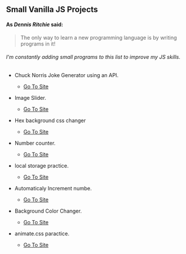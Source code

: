 ## Small Vanilla JS Projects
####  As *Dennis Ritchie* said:

> The only way to learn a new programming language is
> by writing programs in it!

###### I'm constantly adding small programs to this list to improve my JS skills.

* Chuck Norris Joke Generator using an API.
  * [Go To Site](https://kcode100.github.io/small-vanilla-JS-programs/chuck-norris-joke-generator)

* Image Slider.
  * [Go To Site](https://kcode100.github.io/small-vanilla-JS-programs/image-slider)

* Hex background css changer  
  * [Go To Site](https://kcode100.github.io/small-vanilla-JS-programs/Hex-number-bg-color)

* Number counter.
  * [Go To Site](https://kcode100.github.io/small-vanilla-JS-programs/counter)

* local storage practice.
  * [Go To Site](https://kcode100.github.io/small-vanilla-JS-programs/local-storage) 

* Automaticaly Increment numbe.
  * [Go To Site](https://kcode100.github.io/small-vanilla-JS-programs/number-incrementor)
  
* Background Color Changer.
  * [Go To Site](https://kcode100.github.iosmall-vanillaJS-programs/bg-color)

* animate.css paractice.
  * [Go To Site](https://kcode100.github.io/small-vanilla-JS-programs/animation)
